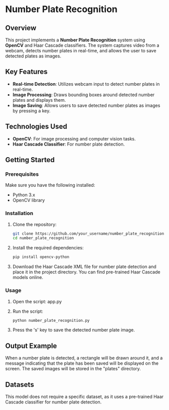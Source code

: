 # Number Plate Recognition

## Overview
This project implements a **Number Plate Recognition** system using **OpenCV** and Haar Cascade classifiers. The system captures video from a webcam, detects number plates in real-time, and allows the user to save detected plates as images.

## Key Features
- **Real-time Detection**: Utilizes webcam input to detect number plates in real-time.
- **Image Processing**: Draws bounding boxes around detected number plates and displays them.
- **Image Saving**: Allows users to save detected number plates as images by pressing a key.

## Technologies Used
- **OpenCV**: For image processing and computer vision tasks.
- **Haar Cascade Classifier**: For number plate detection.

## Getting Started

### Prerequisites
Make sure you have the following installed:
- Python 3.x
- OpenCV library

### Installation
1. Clone the repository:
   ```bash
   git clone https://github.com/your_username/number_plate_recognition.git
   cd number_plate_recognition
   
2. Install the required dependencies:
   ```bash
   pip install opencv-python

3. Download the Haar Cascade XML file for number plate detection and place it in the project directory. You can find pre-trained Haar Cascade models online.

### Usage
1. Open the script: app.py

2. Run the script:
   ```bash
   python number_plate_recognition.py

3. Press the 's' key to save the detected number plate image.

## Output Example
When a number plate is detected, a rectangle will be drawn around it, and a message indicating that the plate has been saved will be displayed on the screen. The saved images will be stored in the "plates" directory.

## Datasets
This model does not require a specific dataset, as it uses a pre-trained Haar Cascade classifier for number plate detection.
